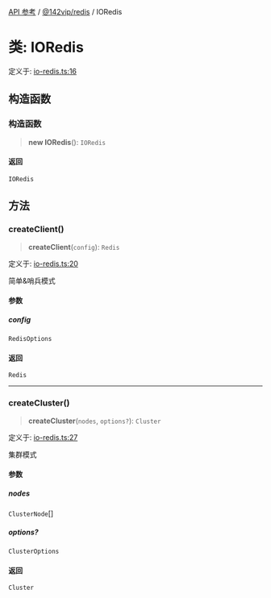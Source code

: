 [API 参考](../wiki/Home) / [@142vip/redis](../wiki/@142vip.redis) / IORedis

# 类: IORedis

定义于: [io-redis.ts:16](https://github.com/142vip/core-x/blob/58a4aca72f73ebc92491a458c9b83754486dc296/packages/redis/src/io-redis.ts#L16)

## 构造函数

### 构造函数

> **new IORedis**(): `IORedis`

#### 返回

`IORedis`

## 方法

### createClient()

> **createClient**(`config`): `Redis`

定义于: [io-redis.ts:20](https://github.com/142vip/core-x/blob/58a4aca72f73ebc92491a458c9b83754486dc296/packages/redis/src/io-redis.ts#L20)

简单&哨兵模式

#### 参数

##### config

`RedisOptions`

#### 返回

`Redis`

***

### createCluster()

> **createCluster**(`nodes`, `options?`): `Cluster`

定义于: [io-redis.ts:27](https://github.com/142vip/core-x/blob/58a4aca72f73ebc92491a458c9b83754486dc296/packages/redis/src/io-redis.ts#L27)

集群模式

#### 参数

##### nodes

`ClusterNode`\[]

##### options?

`ClusterOptions`

#### 返回

`Cluster`
